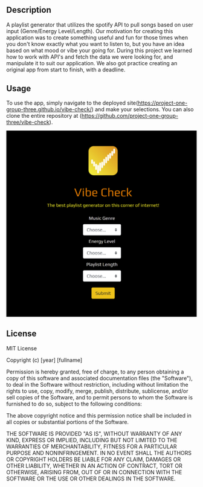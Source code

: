 # <Vibe-Check>

## Description
A playlist generator that utilizes the spotify API to pull songs based on user input (Genre/Energy Level/Length). Our motivation for creating this application was to create something useful and fun for those times when you don't know exactly what you want to listen to, but you have an idea based on what mood or vibe your going for. During this project we learned how to work with API's and fetch the data we were looking for, and manipulate it to suit our application. We also got practice creating an original app from start to finish, with a deadline.


## Usage
To use the app, simply navigate to the deployed site(https://project-one-group-three.github.io/vibe-check/) and make your selections. You can also clone the entire repository at (https://github.com/project-one-group-three/vibe-check).

![screenshot](assets/img/screenshot.PNG)


## License
MIT License

Copyright (c) [year] [fullname]

Permission is hereby granted, free of charge, to any person obtaining a copy
of this software and associated documentation files (the "Software"), to deal
in the Software without restriction, including without limitation the rights
to use, copy, modify, merge, publish, distribute, sublicense, and/or sell
copies of the Software, and to permit persons to whom the Software is
furnished to do so, subject to the following conditions:

The above copyright notice and this permission notice shall be included in all
copies or substantial portions of the Software.

THE SOFTWARE IS PROVIDED "AS IS", WITHOUT WARRANTY OF ANY KIND, EXPRESS OR
IMPLIED, INCLUDING BUT NOT LIMITED TO THE WARRANTIES OF MERCHANTABILITY,
FITNESS FOR A PARTICULAR PURPOSE AND NONINFRINGEMENT. IN NO EVENT SHALL THE
AUTHORS OR COPYRIGHT HOLDERS BE LIABLE FOR ANY CLAIM, DAMAGES OR OTHER
LIABILITY, WHETHER IN AN ACTION OF CONTRACT, TORT OR OTHERWISE, ARISING FROM,
OUT OF OR IN CONNECTION WITH THE SOFTWARE OR THE USE OR OTHER DEALINGS IN THE
SOFTWARE.

